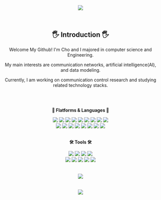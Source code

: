 <div align="center">
	<img src="https://capsule-render.vercel.app/api?type=egg&color=FDFD96&height=300&section=header&text=Cho's+Github&fontSize=90" />
</div>
<br>
<br>
<div align="center">
	<h2><strong>🖐 Introduction 🖐</strong></h2>
	<p>Welcome My Github! I'm Cho and I majored in computer science and Engineering.</p>
	<p>My main interests are communication networks, artificial intelligence(AI), and data modeling.</p>
	<p>Currently, I am working on communication control research and studying related technology stacks.</p>
</div>
<br>
<br>
<div align="center">
	<p><strong>💎 Flatforms & Languages 💎</strong></p>
</div>
<div align="center">
	<img src="https://img.shields.io/badge/Java-007396?style=flat&logo=Java&logoColor=white" />
	<img src="https://img.shields.io/badge/C-A8B9CC?style=flat&logo=C&logoColor=white"/>
	<img src="https://img.shields.io/badge/C++-00599C?style=flat&logo=C++&logoColor=white"/>
	<img src="https://img.shields.io/badge/Python-3776AB?style=flat&logo=Python&logoColor=white"/>
	<img src="https://img.shields.io/badge/Kotlin-7F52FF?style=flat&logo=Kotlin&logoColor=white"/>
	<img src="https://img.shields.io/badge/SQLite-003B57?style=flat&logo=SQLite&logoColor=white"/>
	<img src="https://img.shields.io/badge/MySQL-4479A1?style=flat&logo=MySQL&logoColor=white"/>
	<img src="https://img.shields.io/badge/MongoDB-47A248?style=flat&logo=MongoDB&logoColor=white"/>
	<img src="https://img.shields.io/badge/MariaDB-003545?style=flat&logo=MariaDB&logoColor=white"/>
	<br>
	<img src="https://img.shields.io/badge/Anaconda-44A833?style=flat&logo=Anaconda&logoColor=white"/>
	<img src="https://img.shields.io/badge/Django-092E20?style=flat&logo=Django&logoColor=white"/>
	<img src="https://img.shields.io/badge/Spring-6DB33F?style=flat&logo=Spring&logoColor=white"/>
	<img src="https://img.shields.io/badge/Linux-FCC624?style=flat&logo=Linux&logoColor=white"/>
	<img src="https://img.shields.io/badge/Bootstrap-7952B3?style=flat&logo=Bootstrap&logoColor=white"/>
	<img src="https://img.shields.io/badge/HTML5-E34F26?style=flat&logo=HTML5&logoColor=white" />
	<img src="https://img.shields.io/badge/CSS3-1572B6?style=flat&logo=CSS3&logoColor=white" />
	<img src="https://img.shields.io/badge/JavaScript-F7DF1E?style=flat&logo=JavaScript&logoColor=white"/>
	
</div>
<br>
<div align="center">
	<p><strong>🛠 Tools 🛠</strong></p>
</div>
<div align="center">
	<img src="https://img.shields.io/badge/Android Studio-3DDC84?style=flat&logo=Android Studio&logoColor=white"/>
	<img src="https://img.shields.io/badge/Eclipse IDE-2C2255?style=flat&logo=Eclipse IDE&logoColor=white"/>
	<img src="https://img.shields.io/badge/Visual Studio-5C2D91?style=flat&logo=Visual Studio&logoColor=white"/>
	<img src="https://img.shields.io/badge/Visual Studio Code-007ACC?style=flat&logo=Visual Studio Code&logoColor=white"/>
	<br>
	<img src="https://img.shields.io/badge/Git-F05032?style=flat&logo=Git&logoColor=white"/>
	<img src="https://img.shields.io/badge/Jupyter-F37626?style=flat&logo=Jupyter&logoColor=white"/>
	<img src="https://img.shields.io/badge/Google Colab-F9AB00?style=flat&logo=Google Colab&logoColor=white"/>
	<img src="https://img.shields.io/badge/PyCharm-000000?style=flat&logo=PyCharm&logoColor=white"/>
	<img src="https://img.shields.io/badge/VirtualBox-183A61?style=flat&logo=VirtualBox&logoColor=white"/>
</div>

<br>
<br>
<div align="center">
<img src="https://github-readme-stats.vercel.app/api/top-langs/?username=choyoungeun&layout=compact&theme=dark">
</div>
<br><br>
<div align="center">
	<img src="https://capsule-render.vercel.app/api?type=waving&color=auto&height=200&section=footer" />
</div>
